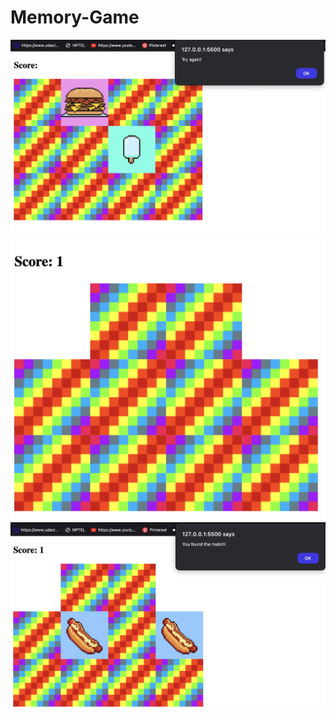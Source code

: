 # Memory-Game
![notMatch](screenshots/notMatch.jpg)
![score](screenshots/score.jpg)
![match](screenshots/match.jpg)
